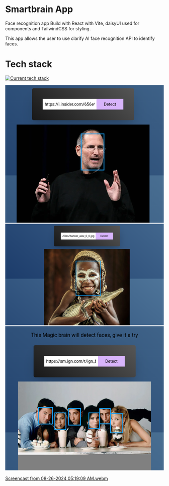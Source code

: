 # Smartbrain App
Face recognition app Build with React with Vite, daisyUI used for components and TailwindCSS for styling.

This app allows the user to use clarify AI face recognition API to identify faces.

# Tech stack
[![Current tech stack](https://skillicons.dev/icons?i=react,tailwind,vite,bun)](https://skillicons.dev)


<img src="https://github.com/Jhonneg/SmartbrainJSX/blob/main/assets/Screenshot%20from%202024-05-04%2008-08-01.png" width="800">

<img src="https://github.com/Jhonneg/SmartbrainJSX/blob/main/assets/Screenshot%20from%202024-04-15%2017-30-09.png" width="800">

<img src="https://github.com/Jhonneg/SmartbrainJSX/blob/main/assets/Screenshot%20from%202024-05-04%2008-01-59.png" width="800">

[Screencast from 08-26-2024 05:19:09 AM.webm](https://github.com/user-attachments/assets/7bd3b2f7-c801-4c24-9d36-a0fc6e290271)
